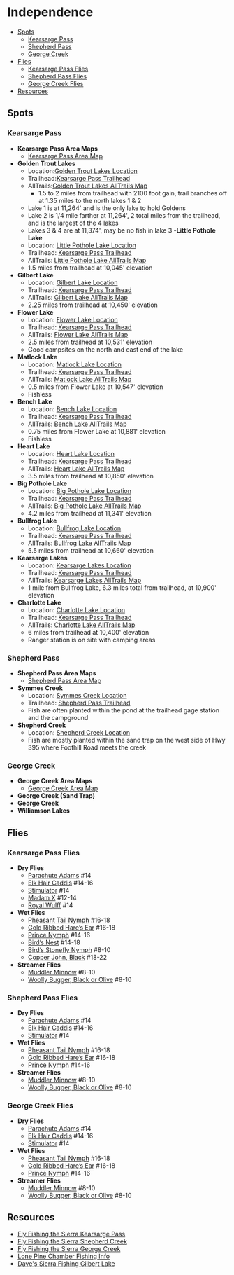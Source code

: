 # Independence

- [Spots](#spots)
  - [Kearsarge Pass](#kearsarge-pass)
  - [Shepherd Pass](#shepherd-pass)
  - [George Creek](#george-creek)
- [Flies](#flies)
  - [Kearsarge Pass Flies](#kearsarge-pass-flies)
  - [Shepherd Pass Flies](#shepherd-pass-flies)
  - [George Creek Flies](#george-creek-flies)
- [Resources](#resources)

## Spots

### Kearsarge Pass

- **Kearsarge Pass Area Maps**
  - [Kearsarge Pass Area Map](/img/kearsarge-pass.gif)
- **Golden Trout Lakes**
  - Location:[Golden Trout Lakes Location](https://maps.app.goo.gl/dbmvvDKYidoktD638)
  - Trailhead:[Kearsarge Pass Trailhead](https://maps.app.goo.gl/Lx2g8uHL51V9QyP9A)
  - AllTrails:[Golden Trout Lakes AllTrails Map](https://www.alltrails.com/explore/trail/us/california/golden-trout-lake-loop)
    - 1.5 to 2 miles from trailhead with 2100 foot gain, trail branches off at 1.35 miles to the north lakes 1 & 2
  - Lake 1 is at 11,264' and is the only lake to hold Goldens
  - Lake 2 is 1/4 mile farther at 11,264', 2 total miles from the trailhead, and is the largest of the 4 lakes
  - Lakes 3 & 4 are at 11,374', may be no fish in lake 3
-**Little Pothole Lake**
  - Location: [Little Pothole Lake Location](https://maps.app.goo.gl/HRnTiMzgyUQZ8uBA8)
  - Trailhead: [Kearsarge Pass Trailhead](https://maps.app.goo.gl/WtjuFaescTKF9NvB6)
  - AllTrails: [Little Pothole Lake AllTrails Map](https://www.alltrails.com/explore/trail/us/california/kearsarge-pass-trail-to-kearsarge-lakes)
  - 1.5 miles from trailhead at 10,045' elevation
- **Gilbert Lake**
  - Location: [Gilbert Lake Location](https://maps.app.goo.gl/pQKQzPyPGKdqESt47)
  - Trailhead: [Kearsarge Pass Trailhead](https://maps.app.goo.gl/WtjuFaescTKF9NvB6)
  - AllTrails: [Gilbert Lake AllTrails Map](https://www.alltrails.com/explore/trail/us/california/kearsarge-pass-trail-to-kearsarge-lakes)
  - 2.25 miles from trailhead at 10,450' elevation
- **Flower Lake**
  - Location: [Flower Lake Location](https://maps.app.goo.gl/JVeBv4woh11uPbNn6)
  - Trailhead: [Kearsarge Pass Trailhead](https://maps.app.goo.gl/WtjuFaescTKF9NvB6)
  - AllTrails: [Flower Lake AllTrails Map](https://www.alltrails.com/explore/trail/us/california/kearsarge-pass-trail-to-kearsarge-lakes)
  - 2.5 miles from trailhead at 10,531' elevation
  - Good campsites on the north and east end of the lake
- **Matlock Lake**
  - Location: [Matlock Lake Location](https://maps.app.goo.gl/tvbwzNyLWymcvghdA)
  - Trailhead: [Kearsarge Pass Trailhead](https://maps.app.goo.gl/WtjuFaescTKF9NvB6)
  - AllTrails: [Matlock Lake AllTrails Map](https://www.alltrails.com/explore/trail/us/california/kearsarge-pass-trail-to-kearsarge-lakes)
  - 0.5 miles from Flower Lake at 10,547' elevation
  - Fishless
- **Bench Lake**
  - Location: [Bench Lake Location](https://maps.app.goo.gl/7Jgm45RzSiZ1ctjs6)
  - Trailhead: [Kearsarge Pass Trailhead](https://maps.app.goo.gl/WtjuFaescTKF9NvB6)
  - AllTrails: [Bench Lake AllTrails Map](https://www.alltrails.com/explore/trail/us/california/kearsarge-pass-trail-to-kearsarge-lakes)
  - 0.75 miles from Flower Lake at 10,881' elevation
  - Fishless
- **Heart Lake**
  - Location: [Heart Lake Location](https://maps.app.goo.gl/2kP5oqrELJFEr59y9)
  - Trailhead: [Kearsarge Pass Trailhead](https://maps.app.goo.gl/WtjuFaescTKF9NvB6)
  - AllTrails: [Heart Lake AllTrails Map](https://www.alltrails.com/explore/trail/us/california/kearsarge-pass-trail-to-kearsarge-lakes)
  - 3.5 miles from trailhead at 10,850' elevation
- **Big Pothole Lake**
  - Location: [Big Pothole Lake Location](https://maps.app.goo.gl/vK9ypa5XC4H633gu6)
  - Trailhead: [Kearsarge Pass Trailhead](https://maps.app.goo.gl/WtjuFaescTKF9NvB6)
  - AllTrails: [Big Pothole Lake AllTrails Map](https://www.alltrails.com/explore/trail/us/california/kearsarge-pass-trail-to-kearsarge-lakes)
  - 4.2 miles from trailhead at 11,341' elevation
- **Bullfrog Lake**
  - Location: [Bullfrog Lake Location](https://maps.app.goo.gl/SfSuKVJXG4wNpx5F7)
  - Trailhead: [Kearsarge Pass Trailhead](https://maps.app.goo.gl/WtjuFaescTKF9NvB6)
  - AllTrails: [Bullfrog Lake AllTrails Map](https://www.alltrails.com/explore/trail/us/california/kearsarge-pass-trail-to-kearsarge-lakes)
  - 5.5 miles from trailhead at 10,660' elevation
- **Kearsarge Lakes**
  - Location: [Kearsarge Lakes Location](https://maps.app.goo.gl/vDyXtw8iSF9R4thV6)
  - Trailhead: [Kearsarge Pass Trailhead](https://maps.app.goo.gl/WtjuFaescTKF9NvB6)
  - AllTrails: [Kearsarge Lakes AllTrails Map](https://www.alltrails.com/explore/trail/us/california/kearsarge-pass-trail-to-kearsarge-lakes)
  - 1 mile from Bullfrog Lake, 6.3 miles total from trailhead, at 10,900' elevation
- **Charlotte Lake**
  - Location: [Charlotte Lake Location](https://maps.app.goo.gl/xZhHPAZ5Ec63VbKM6)
  - Trailhead: [Kearsarge Pass Trailhead](https://maps.app.goo.gl/WtjuFaescTKF9NvB6)
  - AllTrails: [Charlotte Lake AllTrails Map](https://www.alltrails.com/explore/trail/us/california/kearsarge-pass-trail-to-kearsarge-lakes)
  - 6 miles from trailhead at 10,400' elevation
  - Ranger station is on site with camping areas

### Shepherd Pass

- **Shepherd Pass Area Maps**
  - [Shepherd Pass Area Map](/img/shepherd-pass.gif)
- **Symmes Creek**
  - Location: [Symmes Creek Location](https://maps.app.goo.gl/CrmQfJChK5H6CUqXA)
  - Trailhead: [Shepherd Pass Trailhead](https://maps.app.goo.gl/CrmQfJChK5H6CUqXA)
  - Fish are often planted within the pond at the trailhead gage station and the campground
- **Shepherd Creek**
  - Location: [Shepherd Creek Location](https://maps.app.goo.gl/F5munGwtVyJgofFcA)
  - Fish are mostly planted within the sand trap on the west side of Hwy 395 where Foothill Road meets the creek

### George Creek

- **George Creek Area Maps**
  - [George Creek Area Map](/img/george-creek.gif)
- **George Creek (Sand Trap)**
- **George Creek**
- **Williamson Lakes**

## Flies

### Kearsarge Pass Flies

- **Dry Flies**
  - [Parachute Adams](/img/parachute-adams.jpg) #14
  - [Elk Hair Caddis](/img/elk-hair-caddis.jpg) #14-16
  - [Stimulator](/img/stimulator.jpg) #14
  - [Madam X](/img/madam-x.jpg) #12-14
  - [Royal Wulff](/img/royal-wulff.jpg) #14
- **Wet Flies**
  - [Pheasant Tail Nymph](/img/pheasant-tail-nymph.jpg) #16-18
  - [Gold Ribbed Hare’s Ear](/img/gold-ribbed-hares-ear.jpg) #16-18
  - [Prince Nymph](/img/prince-nymph-beadhead.jpg) #14-16
  - [Bird’s Nest](/img/birds-nest.jpg) #14-18
  - [Bird’s Stonefly Nymph](/img/birds-stonefly-nymph.jpg) #8-10
  - [Copper John, Black](/img/black-copper-john.jpg) #18-22
- **Streamer Flies**
  - [Muddler Minnow](/img/muddler-minnow.jpg) #8-10
  - [Woolly Bugger, Black or Olive](/img/woolly-bugger.jpg) #8-10

### Shepherd Pass Flies

- **Dry Flies**
  - [Parachute Adams](/img/parachute-adams.jpg) #14
  - [Elk Hair Caddis](/img/elk-hair-caddis.jpg) #14-16
  - [Stimulator](/img/stimulator.jpg) #14
- **Wet Flies**
  - [Pheasant Tail Nymph](/img/pheasant-tail-nymph.jpg) #16-18
  - [Gold Ribbed Hare’s Ear](/img/gold-ribbed-hares-ear.jpg) #16-18
  - [Prince Nymph](/img/prince-nymph-beadhead.jpg) #14-16
- **Streamer Flies**
  - [Muddler Minnow](/img/muddler-minnow.jpg) #8-10
  - [Woolly Bugger, Black or Olive](/img/woolly-bugger.jpg) #8-10

### George Creek Flies

- **Dry Flies**
  - [Parachute Adams](/img/parachute-adams.jpg) #14
  - [Elk Hair Caddis](/img/elk-hair-caddis.jpg) #14-16
  - [Stimulator](/img/stimulator.jpg) #14
- **Wet Flies**
  - [Pheasant Tail Nymph](/img/pheasant-tail-nymph.jpg) #16-18
  - [Gold Ribbed Hare’s Ear](/img/gold-ribbed-hares-ear.jpg) #16-18
  - [Prince Nymph](/img/prince-nymph-beadhead.jpg) #14-16
- **Streamer Flies**
  - [Muddler Minnow](/img/muddler-minnow.jpg) #8-10
  - [Woolly Bugger, Black or Olive](/img/woolly-bugger.jpg) #8-10

## Resources

- [Fly Fishing the Sierra Kearsarge Pass](https://flyfishingthesierra.com/kearsarge-pass)
- [Fly Fishing the Sierra Shepherd Creek](https://flyfishingthesierra.com/shepherd.htm)
- [Fly Fishing the Sierra George Creek](https://flyfishingthesierra.com/georges.htm)
- [Lone Pine Chamber Fishing Info](https://lonepinechamber.org/recreation/fishing-in-the-lone-pine-area)
- [Dave's Sierra Fishing Gilbert Lake](https://www.davessierrafishing.com/destinations2/gilbert_lake.html)
